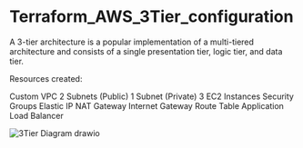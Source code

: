 # Terraform_AWS_3Tier_configuration

A 3-tier architecture is a popular implementation of a multi-tiered architecture and consists of a single presentation tier, logic tier, and data tier.

Resources created:

Custom VPC
2 Subnets (Public)
1 Subnet (Private)
3 EC2 Instances
Security Groups
Elastic IP
NAT Gateway
Internet Gateway
Route Table
Application Load Balancer


![3Tier Diagram drawio](https://user-images.githubusercontent.com/102883166/184430405-cc47a8ed-851c-4875-ac29-0111a0840fd4.png)
